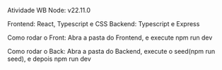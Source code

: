 Atividade WB
Node: v22.11.0

Frontend: React, Typescript e CSS
Backend: Typescript e Express

Como rodar o Front: 
Abra a pasta do Frontend, e execute npm run dev

Como rodar o Back:
Abra a pasta do Backend, execute o seed(npm run seed), e depois npm run dev
